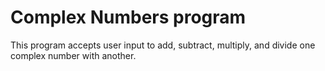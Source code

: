 # Complex Numbers program

This program accepts user input to add, subtract, multiply, and divide one complex number with another.
